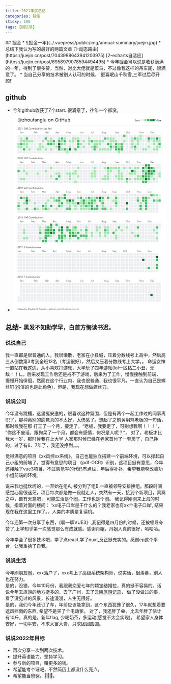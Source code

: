 ```yaml
---
title: 2021年度总结
categories: 随笔
sticky: 100
tags: [回忆录]
---  
```

 
<Meta/>
## 掘金
* ![掘金一年](../.vuepress/public/img/annual-summary/juejin.jpg)  
* 总结下我认为写的最好的两篇文章 [1-动态路由](https://juejin.cn/post/7043988643941203975) [2-echarts自适应](https://juejin.cn/post/6958979078594494495)
* 今年掘金可以说是收获满满的一年，得到了很多赞，当然，对比大佬就是菜鸟，不过像我这样的吊车尾，很满意了。
* 当自己分享的技术被别人认可的时候，`更喜岷山千秋雪,三军过后尽开颜!`

## github
* 今年github收获了7个start..很满意了，往年一个都没。
* ![github一年](../.vuepress/public/img/annual-summary/contributions.png)  

## 总结- `黑发不知勤学早，白首方悔读书迟。`  

### 说说自己
我一直都是很普通的人，我很懒散，老家在小县城，压着分数线考上高中，然后高三从倒数第3考到全班13名（考运很好），然后又压着分数线考上大学。。
命运女神一直站在我这边，从小喜欢打游戏，大学玩了四年游戏(lol一区钻二小丑，无敌！！)。。后来发现工作后还是戒不了游戏，后来为了工作，慢慢接触到前端，
慢慢开始徘徊，然而在这个行业内，我也很普通，我也很平凡，一直认为自己是螺丝钉(扮演的也是此角色)，但是，我现在想做螺丝刀。

### 说说公司  
今年没有跳槽，这里挺安逸的，很喜欢这种氛围，但是有两个一起工作过的同事离职了，那种离别的感觉真的不太好，太伤感了。想起了之前黄焖鸡老板的一句话，那时候我在那
打工了一个月，要走了，“老板，我要走了，可别想我啊！！！”， “你这不废话，跟狗呆了一个月，都会有感情，何况是人呢？”， 对了，老板才比我大一岁，那时候我在上大学
人家那时候已经在老家首付了一套房了，自己挣的，过了有6、7年了，我还没挣到。。。 

觉得满意的项目《xx风控xx系统》，自己也能独立搭建一个前端环境，可以撑起自己小组的前端了。觉得有意思的项目
《pdf-OCR》识别，这项目挺有意思，今年还接触了vue3项目，不过感觉写的代码有点烂，年后得补补，希望我能够改善功小组前端的环境。  

说来我也挺坎坷的，一开始在组A, 被分到了组B,一直被领导安排换组，那段时间感觉心里很迷茫，项目每次都是做一段就走人，突然有一天，接到个新项目，冥冥之中，自有天意吧，
可能生活是个圈，工作也是个圈。 我记得刚刚来上海的时候，指着对面的楼问： ‘xx电子口岸是干什么的？我老家也有xx个电子口岸’, 结果现在我在这里工作了。。人类的本质是复读机。

今年还第一次分享了东西，《聊一聊VUE3》,我记得是四月份的时候，还被领导夸赞了,上学知乎第一次感觉那么有成就感。感谢丹姐，丹姐人真的很好，哈哈哈。  

今年学会了很多技术吧，学了点react,学了nuxt,反正挺充实的。感谢ep这个平台，让我重拾了自我。  

### 说说生活
今年刷朋友圈，xxx落户了，xxx考上了高级系统架构师，说实话，很羡慕，别人也在努力。  
是的，没错，今年10月份，我跟我恋爱七年的颖宝结婚拉，真的挺不容易的。话说今年去旅游的地方挺多的，去了广州，去了[云南旅游记录](https://zhoufanglu.github.io/vuepressBlog/%E9%9A%8F%E7%AC%94/%E8%AE%B0%E5%BD%95%E6%97%85%E6%B8%B8.html)，
做了没做过的事，看了没见过的风景，长途漫漫，人生无限好。  
是的，我们今年还订了车，年前应该能拿到，这个东西犹豫了很久，17年就想着要遮风挡雨的东西, 希望不是买了个电动爹。
对了，我还胖了😂，比去年胖了估计有10斤，真的是，新年flag, 少喝奶茶，多运动(感觉不太会实现)。 
希望家人身体安好，一切平安，不求大富大贵，只求团团圆圆。

### 说说2022年目标
* 再次分享一次到两次技术。
* 提升英语能力，坚持学习。
* 参与新的项目，赚更多的钱。
* 希望能考个证吧，不然简历上都没什么亮点。
* 希望能当爸爸。🥰😘😘。
